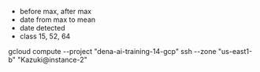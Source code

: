 - before max, after max
- date from max to mean
- date detected
- class 15, 52, 64

gcloud compute --project "dena-ai-training-14-gcp" ssh --zone "us-east1-b" "Kazuki@instance-2"

